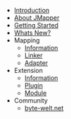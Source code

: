   * [Introduction](Introduction.md)
  * [About JMapper](AboutJMapper.md)
  * [Getting Started](GettingStarted.md)
  * [Whats New?](WhatsNew.md)
  * Mapping
    * [Information](MappingInfo.md)
    * [Linker](MappingLinker.md)
    * [Adapter](MappingAdapater.md)
  * Extension
    * [Information](ExtInfo.md)
    * [Plugin](ExtPlugin.md)
    * [Module](ExtModule.md)
  * Community
    * [byte-welt.net](http://www.byte-welt.net)